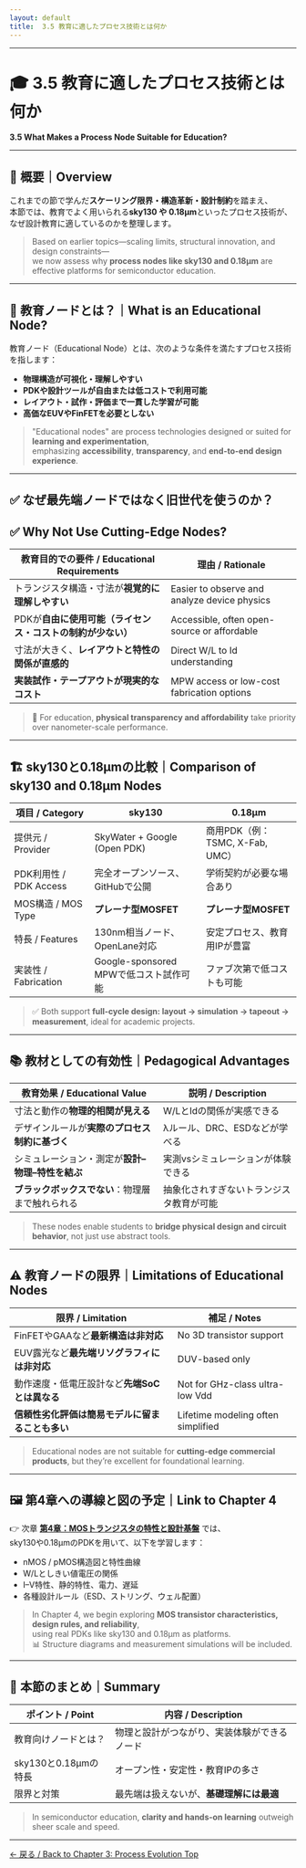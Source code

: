 ```yaml
---
layout: default
title:  3.5 教育に適したプロセス技術とは何か  
---
```


---

# 🎓 3.5 教育に適したプロセス技術とは何か  
**3.5 What Makes a Process Node Suitable for Education?**

---

## 🧭 概要｜Overview

これまでの節で学んだ**スケーリング限界・構造革新・設計制約**を踏まえ、  
本節では、教育でよく用いられる**sky130 や 0.18µm**といったプロセス技術が、  
なぜ設計教育に適しているのかを整理します。

> Based on earlier topics—scaling limits, structural innovation, and design constraints—  
> we now assess why **process nodes like sky130 and 0.18µm** are effective platforms for semiconductor education.

---

## 🔰 教育ノードとは？｜What is an Educational Node?

教育ノード（Educational Node）とは、次のような条件を満たすプロセス技術を指します：

- **物理構造が可視化・理解しやすい**
- **PDKや設計ツールが自由または低コストで利用可能**
- **レイアウト・試作・評価まで一貫した学習が可能**
- **高価なEUVやFinFETを必要としない**

> "Educational nodes" are process technologies designed or suited for **learning and experimentation**,  
> emphasizing **accessibility**, **transparency**, and **end-to-end design experience**.

---

## ✅ なぜ最先端ノードではなく旧世代を使うのか？  
## ✅ Why Not Use Cutting-Edge Nodes?

| 教育目的での要件 / Educational Requirements            | 理由 / Rationale |
|--------------------------------------------------------|------------------|
| トランジスタ構造・寸法が**視覚的に理解しやすい**      | Easier to observe and analyze device physics |
| PDKが**自由に使用可能（ライセンス・コストの制約が少ない）** | Accessible, often open-source or affordable |
| 寸法が大きく、**レイアウトと特性の関係が直感的**        | Direct W/L to Id understanding |
| **実装試作・テープアウトが現実的なコスト**              | MPW access or low-cost fabrication options |

> 📌 For education, **physical transparency and affordability** take priority over nanometer-scale performance.

---

## 🏗️ sky130と0.18µmの比較｜Comparison of sky130 and 0.18µm Nodes

| 項目 / Category        | sky130                                  | 0.18µm                                |
|------------------------|------------------------------------------|----------------------------------------|
| 提供元 / Provider      | SkyWater + Google (Open PDK)             | 商用PDK（例：TSMC, X-Fab, UMC）        |
| PDK利用性 / PDK Access | 完全オープンソース、GitHubで公開         | 学術契約が必要な場合あり              |
| MOS構造 / MOS Type     | **プレーナ型MOSFET**                     | **プレーナ型MOSFET**                   |
| 特長 / Features        | 130nm相当ノード、OpenLane対応           | 安定プロセス、教育用IPが豊富           |
| 実装性 / Fabrication   | Google-sponsored MPWで低コスト試作可能  | ファブ次第で低コストも可能             |

> ✅ Both support **full-cycle design: layout → simulation → tapeout → measurement**, ideal for academic projects.

---

## 📚 教材としての有効性｜Pedagogical Advantages

| 教育効果 / Educational Value                          | 説明 / Description |
|-------------------------------------------------------|--------------------|
| 寸法と動作の**物理的相関が見える**                    | W/LとIdの関係が実感できる             |
| デザインルールが**実際のプロセス制約に基づく**         | λルール、DRC、ESDなどが学べる         |
| シミュレーション・測定が**設計–物理–特性を結ぶ**       | 実測vsシミュレーションが体験できる     |
| **ブラックボックスでない**：物理層まで触れられる      | 抽象化されすぎないトランジスタ教育が可能 |

> These nodes enable students to **bridge physical design and circuit behavior**, not just use abstract tools.

---

## ⚠️ 教育ノードの限界｜Limitations of Educational Nodes

| 限界 / Limitation                              | 補足 / Notes |
|------------------------------------------------|--------------|
| FinFETやGAAなど**最新構造は非対応**           | No 3D transistor support |
| EUV露光など**最先端リソグラフィには非対応**    | DUV-based only |
| 動作速度・低電圧設計など**先端SoCとは異なる**   | Not for GHz-class ultra-low Vdd |
| **信頼性劣化評価は簡易モデルに留まることも多い** | Lifetime modeling often simplified |

> Educational nodes are not suitable for **cutting-edge commercial products**, but they’re excellent for foundational learning.

---

## 🖼️ 第4章への導線と図の予定｜Link to Chapter 4

👉 次章 [**第4章：MOSトランジスタの特性と設計基盤**](../chapter4_mos_characteristics/README.md) では、  
sky130や0.18µmのPDKを用いて、以下を学習します：

- nMOS / pMOS構造図と特性曲線  
- W/Lとしきい値電圧の関係  
- I–V特性、静的特性、電力、遅延  
- 各種設計ルール（ESD、ストリング、ウェル配置）  

> In Chapter 4, we begin exploring **MOS transistor characteristics, design rules, and reliability**,  
> using real PDKs like sky130 and 0.18µm as platforms.  
> 📊 Structure diagrams and measurement simulations will be included.

---

## 🧠 本節のまとめ｜Summary

| ポイント / Point                         | 内容 / Description |
|------------------------------------------|---------------------|
| 教育向けノードとは？                     | 物理と設計がつながり、実装体験ができるノード |
| sky130と0.18µmの特長                     | オープン性・安定性・教育IPの多さ |
| 限界と対策                               | 最先端は扱えないが、**基礎理解には最適**     |

> In semiconductor education, **clarity and hands-on learning** outweigh sheer scale and speed.

---

[← 戻る / Back to Chapter 3: Process Evolution Top](./README.md)

